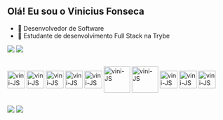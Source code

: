 ## Olá! Eu sou o Vinicius Fonseca

- 🔭 Desenvolvedor de Software
- 🌱 Estudante de desenvolvimento Full Stack na Trybe

<div> 
    <img heigth="180em" src="https://github-readme-stats.vercel.app/api?username=fonsecavini&show_icons=true&theme=dark"/>
    <img heigth="180em" src="https://github-readme-stats.vercel.app/api/top-langs/?username=fonsecavini&layout=compact&theme=dark"/>
</div>

##

<div>
  <img align="center" alt="vini-JS" heigth="30" width="40" src="https://cdn.jsdelivr.net/gh/devicons/devicon/icons/javascript/javascript-original.svg"/>
  <img align="center" alt="vini-JS" heigth="30" width="40" src="https://cdn.jsdelivr.net/gh/devicons/devicon/icons/react/react-original.svg"/>
  <img align="center" alt="vini-JS" heigth="30" width="40" src="https://cdn.jsdelivr.net/gh/devicons/devicon/icons/redux/redux-original.svg"/>
  <img align="center" alt="vini-JS" heigth="30" width="40" src="https://cdn.jsdelivr.net/gh/devicons/devicon/icons/html5/html5-original.svg"/>
  <img align="center" alt="vini-JS" heigth="30" width="40" src="https://cdn.jsdelivr.net/gh/devicons/devicon/icons/css3/css3-original.svg"/>
  <img align="center" alt="vini-JS" heigth="50" width="60" src="https://cdn.jsdelivr.net/gh/devicons/devicon/icons/docker/docker-original.svg"/>
  <img align="center" alt="vini-JS" heigth="50" width="60" src="https://cdn.jsdelivr.net/gh/devicons/devicon/icons/mysql/mysql-original-wordmark.svg"/>
  <img align="center" alt="vini-JS" heigth="30" width="40" src="https://cdn.jsdelivr.net/gh/devicons/devicon/icons/git/git-original.svg"/>
  <img align="center" alt="vini-JS" heigth="30" width="40" src="https://cdn.jsdelivr.net/gh/devicons/devicon/icons/github/github-original.svg"/>
  <img align="center" alt="vini-JS" heigth="30" width="40" src="https://cdn.jsdelivr.net/gh/devicons/devicon/icons/nodejs/nodejs-original.svg"/>
</div>

##

<div>
  <a href="https://www.linkedin.com/in/vinicius-fonseca-dev/" target="_blank"><img src="https://img.shields.io/badge/LinkedIn-0077B5?style=for-the-badge&logo=linkedin&logoColor=white" target="_blank"></a>
  <a href="mailto:vfonseca.eng@gmail.com" target="_blank"><img src="https://img.shields.io/badge/Gmail-D14836?style=for-the-badge&logo=gmail&logoColor=white" target="_blank"></a>
</div>
